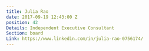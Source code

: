 ```yaml
---
title: Julia Rao
date: 2017-09-19 12:43:00 Z
position: 42
Details: Independent Executive Consultant
Section: board
Link: https://www.linkedin.com/in/julia-rao-0756174/
---
```



